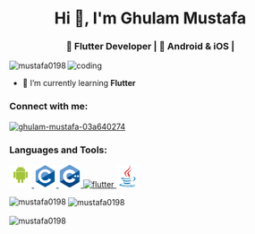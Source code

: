 


<h1 align="center">Hi 👋, I'm Ghulam Mustafa</h1>
<h3 align="center">💙 Flutter Developer | 📱 Android & iOS |</h3>

<img align="right" alt="coding" width="400" src="https://media.giphy.com/media/v1.Y2lkPTc5MGI3NjExZW9lcm8wczVhZHNrMDQ5NDhsZHA5MGdyb3M5bzR1OGFma3ZxdjVwbiZlcD12MV9naWZzX3NlYXJjaCZjdD1n/26tn33aiTi1jkl6H6/giphy.gif">

<p align="left"> <img src="https://komarev.com/ghpvc/?username=mustafa0198&label=Profile%20views&color=0e75b6&style=flat" alt="mustafa0198" /> </p>

- 🌱 I’m currently learning **Flutter**





<h3 align="left">Connect with me:</h3>
<p align="left">
<a href="https://linkedin.com/in/ghulam-mustafa-03a640274" target="blank"><img align="center" src="https://raw.githubusercontent.com/rahuldkjain/github-profile-readme-generator/master/src/images/icons/Social/linked-in-alt.svg" alt="ghulam-mustafa-03a640274" height="30" width="40" /></a>
</p>

<h3 align="left">Languages and Tools:</h3>
<p align="left"> <a href="https://developer.android.com" target="_blank" rel="noreferrer"> <img src="https://raw.githubusercontent.com/devicons/devicon/master/icons/android/android-original-wordmark.svg" alt="android" width="40" height="40"/> </a> <a href="https://www.cprogramming.com/" target="_blank" rel="noreferrer"> <img src="https://raw.githubusercontent.com/devicons/devicon/master/icons/c/c-original.svg" alt="c" width="40" height="40"/> </a> <a href="https://www.w3schools.com/cpp/" target="_blank" rel="noreferrer"> <img src="https://raw.githubusercontent.com/devicons/devicon/master/icons/cplusplus/cplusplus-original.svg" alt="cplusplus" width="40" height="40"/> </a> <a href="https://flutter.dev" target="_blank" rel="noreferrer"> <img src="https://www.vectorlogo.zone/logos/flutterio/flutterio-icon.svg" alt="flutter" width="40" height="40"/> </a> <a href="https://www.java.com" target="_blank" rel="noreferrer"> <img src="https://raw.githubusercontent.com/devicons/devicon/master/icons/java/java-original.svg" alt="java" width="40" height="40"/> </a> </p>

<p><img align="left" src="https://github-readme-stats.vercel.app/api/top-langs?username=mustafa0198&show_icons=true&locale=en&layout=compact" alt="mustafa0198" /></p>

<p>&nbsp;<img align="center" src="https://github-readme-stats.vercel.app/api?username=mustafa0198&show_icons=true&locale=en" alt="mustafa0198" /></p>

<p><img align="center" src="https://github-readme-streak-stats.herokuapp.com/?user=mustafa0198&" alt="mustafa0198" /></p>
